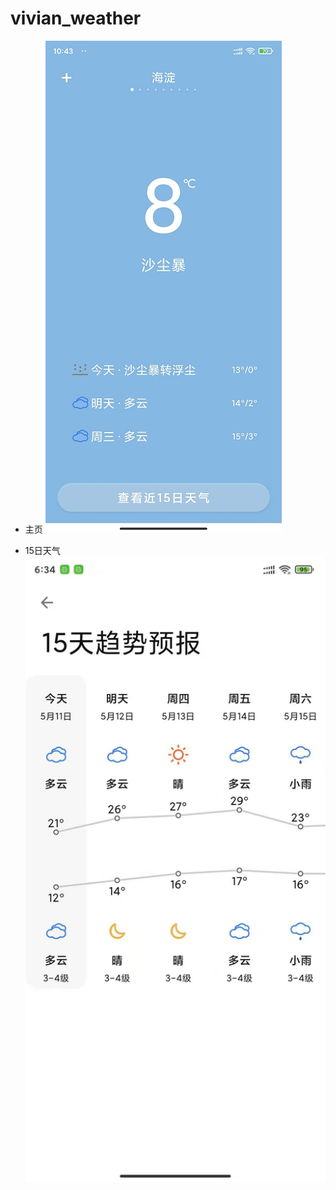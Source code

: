 # vivian_weather

- 主页
![HomePage](https://github.com/vivian0517/vivian_weather/blob/47d99bf7b284b235a1d7d74523fb79bc5a406d5e/pic/Screenshot_2021-03-15-22-43-36-563_com.vivian.wea.jpg?raw=true)

- 15日天气
![15日天气](https://github.com/vivian0517/vivian_weather/blob/main/pic/Screenshot_2021-03-15-22-45-13-055_com.vivian.wea.jpg?raw=true)

